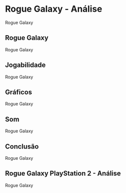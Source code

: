 ---
---

# Rogue Galaxy - Análise

Rogue Galaxy

## Rogue Galaxy

Rogue Galaxy

## Jogabilidade

Rogue Galaxy

## Gráficos

Rogue Galaxy

## Som

Rogue Galaxy

## Conclusão

Rogue Galaxy

## Rogue Galaxy PlayStation 2 - Análise

Rogue Galaxy
